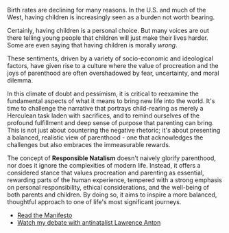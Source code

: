 
Birth rates are declining for many reasons. In the U.S. and much of the West, having children is increasingly seen as a burden not worth bearing.

Certainly, having children is a personal choice. But many voices are out there telling young people that children will just make their lives harder. Some are even saying that having children is morally _wrong_.

These sentiments, driven by a variety of socio-economic and ideological factors, have given rise to a culture where the value of procreation and the joys of parenthood are often overshadowed by fear, uncertainty, and moral dilemma.

In this climate of doubt and pessimism, it is critical to reexamine the fundamental aspects of what it means to bring new life into the world. It's time to challenge the narrative that portrays child-rearing as merely a Herculean task laden with sacrifices, and to remind ourselves of the profound fulfillment and deep sense of purpose that parenting can bring. This is not just about countering the negative rhetoric; it's about presenting a balanced, realistic view of parenthood - one that acknowledges the challenges but also embraces the immeasurable rewards.

The concept of **Responsible Natalism** doesn't naively glorify parenthood, nor does it ignore the complexities of modern life. Instead, it offers a considered stance that values procreation and parenting as essential, rewarding parts of the human experience, tempered with a strong emphasis on personal responsibility, ethical considerations, and the well-being of both parents and children. By doing so, it aims to inspire a more balanced, thoughtful approach to one of life's most significant journeys.

- [Read the Manifesto](posts/manifesto)
- [Watch my debate with antinatalist Lawrence Anton](posts/video.md)

